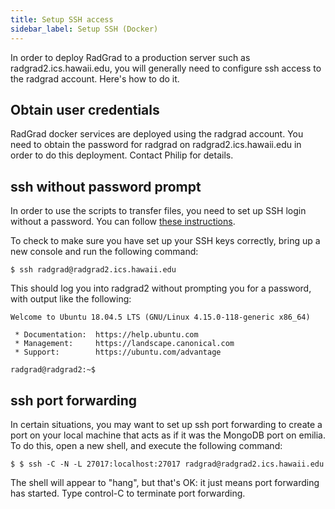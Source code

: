 ```yaml
---
title: Setup SSH access
sidebar_label: Setup SSH (Docker)
---
```


In order to deploy RadGrad to a production server such as radgrad2.ics.hawaii.edu, you will generally need to configure ssh access to the radgrad account. Here's how to do it.

## Obtain user credentials

RadGrad docker services are deployed using the radgrad account.  You need to obtain the password for radgrad on radgrad2.ics.hawaii.edu in order to do this deployment. Contact Philip for details.

## ssh without password prompt

In order to use the scripts to transfer files, you need to set up SSH login without a password.  You can follow [these instructions](http://www.linuxproblem.org/art_9.html).

To check to make sure you have set up your SSH keys correctly, bring up a new console and run the following command:

```
$ ssh radgrad@radgrad2.ics.hawaii.edu
```

This should log you into radgrad2 without prompting you for a password, with output like the following:

```
Welcome to Ubuntu 18.04.5 LTS (GNU/Linux 4.15.0-118-generic x86_64)

 * Documentation:  https://help.ubuntu.com
 * Management:     https://landscape.canonical.com
 * Support:        https://ubuntu.com/advantage

radgrad@radgrad2:~$
```

## ssh port forwarding

In certain situations, you may want to set up ssh port forwarding to create a port on your local machine that acts as if it was the MongoDB port on emilia.  To do this, open a new shell, and execute the following command:

```
$ $ ssh -C -N -L 27017:localhost:27017 radgrad@radgrad2.ics.hawaii.edu
```

The shell will appear to "hang", but that's OK: it just means port forwarding has started. Type control-C to terminate port forwarding.
